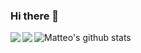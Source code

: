 ### Hi there 👋

![Matteo's github stats](https://github-readme-stats.vercel.app/api?username=matteo1989it&show_icons=true&title_color=fff&icon_color=79ff97&text_color=9f9f9f&bg_color=151515)
<a href="https://github.com/matteo1989it/ExplainableAI">
  <img align="left" src="https://github-readme-stats.vercel.app/api/pin/?username=matteo1989it&repo=ExplainableAI&title_color=fff&icon_color=79ff97&text_color=9f9f9f&bg_color=151515" />
</a>
<a href="https://github.com/matteo1989it/Ansible">
  <img align="left" src="https://github-readme-stats.vercel.app/api/pin/?username=matteo1989it&repo=Ansible&title_color=fff&icon_color=79ff97&text_color=9f9f9f&bg_color=151515" />
</a>
<!--
**matteo1989it/matteo1989it** is a ✨ _special_ ✨ repository because its `README.md` (this file) appears on your GitHub profile.

Here are some ideas to get you started:

- 🔭 I’m currently working on ...
- 🌱 I’m currently learning ...
- 👯 I’m looking to collaborate on ...
- 🤔 I’m looking for help with ...
- 💬 Ask me about ...
- 📫 How to reach me: ...
- 😄 Pronouns: ...
- ⚡ Fun fact: ...
-->
